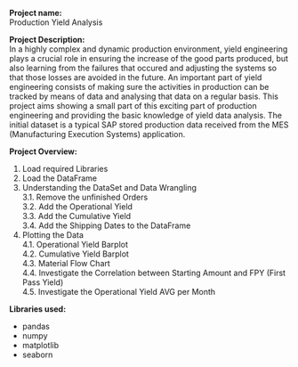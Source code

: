 **Project name:**  
Production Yield Analysis

**Project Description:**  
In a highly complex and dynamic production environment, yield engineering plays a crucial role in ensuring the increase of the good parts produced, 
but also learning from the failures that occured and adjusting the systems so that those losses are avoided in the future. An important part of 
yield engineering consists of making sure the activities in production can be tracked by means of data and analysing that data on a regular basis. 
This project aims showing a small part of this exciting part of production engineering and providing the basic knowledge of yield data analysis.
The initial dataset is a typical SAP stored production data received from the MES (Manufacturing Execution Systems) application. 

**Project Overview:**
1. Load required Libraries  
2. Load the DataFrame 
3. Understanding the DataSet and Data Wrangling  
    3.1. Remove the unfinished Orders  
    3.2. Add the Operational Yield  
    3.3. Add the Cumulative Yield  
    3.4. Add the Shipping Dates to the DataFrame  
4. Plotting the Data  
	4.1. Operational Yield Barplot  
	4.2. Cumulative Yield Barplot  
	4.3. Material Flow Chart  
    4.4. Investigate the Correlation between Starting Amount and FPY (First Pass Yield)  
    4.5. Investigate the Operational Yield AVG per Month  


**Libraries used:** 
* pandas
* numpy
* matplotlib
* seaborn